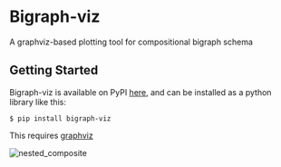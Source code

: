 # Bigraph-viz
A graphviz-based plotting tool for compositional bigraph schema

## Getting Started

Bigraph-viz is available on PyPI [here](https://pypi.org/project/bigraph-viz/0.0.1/), and can be installed as a python 
library like this:

```console
$ pip install bigraph-viz
```

This requires [graphviz](https://pypi.org/project/graphviz/)


![nested_composite](https://github.com/vivarium-collective/bigraph-viz/blob/main/doc/_static/nested_composite.png?raw=true)

